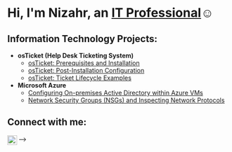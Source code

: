 <h1>Hi, I'm Nizahr, an <a href="https://www.linkedin.com/in/nizahr-osman/">IT Professional</a>☺</h1>

<h2>Information Technology Projects:</h2>

- <b>osTicket (Help Desk Ticketing System)</b>
  - [osTicket: Prerequisites and Installation](https://github.com/NizahrOsman/osticket-prereqs)
  - [osTicket: Post-Installation Configuration](https://github.com/NizahrOsman/post-install-config)
  - [osTicket: Ticket Lifecycle Examples](https://github.com/NizahrOsman/ticket-lifecycle)
- <b>Microsoft Azure</b>
  - [Configuring On-premises Active Directory within Azure VMs](https://github.com/NizahrOsman/configure-ad)
  - [Network Security Groups (NSGs) and Inspecting Network Protocols](https://github.com/NizahrOsman/azure-network-protocols)

<h2>Connect with me:</h2>

[<img align="left" alt="Nizahr | LinkedIn" width="22px" src="https://cdn.jsdelivr.net/npm/simple-icons@v3/icons/linkedin.svg" />][linkedin]

[linkedin]: https://www.linkedin.com/in/nizahr-osman/
-->
